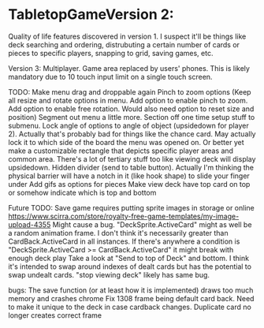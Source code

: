 # TabletopGameVersion 2:
Quality of life features discovered in version 1. I suspect it'll be things like deck searching and ordering, distrubuting a certain number of cards or pieces to specific players, snapping to grid, saving games, etc.

Version 3:
Multiplayer. Game area replaced by users' phones. This is likely mandatory due to 10 touch input limit on a single touch screen.

TODO:
Make menu drag and droppable again
Pinch to zoom options (Keep all resize and rotate options in menu. Add option to enable pinch to zoom. Add option to enable free rotation. Would also need option to reset size and position)
Segment out menu a little more. Section off one time setup stuff to submenu.
Lock angle of options to angle of object (upsidedown for player 2). Actually that's probably bad for things like the chance card. May actually lock it to which side of the board the menu was opened on. Or better yet make a customizable rectangle that depicts specific player areas and common area. There's a lot of tertiary stuff too like viewing deck will display upsidedown.
Hidden divider (send to table button). Actually I'm thinking the physical barrier will have a notch in it (like hook shape) to slide your finger under
Add gifs as options for pieces
Make view deck have top card on top or somehow indicate which is top and bottom

Future TODO:
Save game requires putting sprite images in storage or online https://www.scirra.com/store/royalty-free-game-templates/my-image-upload-4355
Might cause a bug. "DeckSprite.ActiveCard" might as well be a random animation frame. I don't think it's necessarily greater than CardBack.ActiveCard in all instances. If there's anywhere a condition is "DeckSprite.ActiveCard >= CardBack.ActiveCard" it might break with enough deck play
Take a look at "Send to top of Deck" and bottom. I think it's intended to swap around indexes of dealt cards but has the potential to swap undealt cards. "stop viewing deck" likely has same bug.

bugs:
The save function (or at least how it is implemented) draws too much memory and crashes chrome
Fix 1308 frame being default card back. Need to make it unique to the deck in case cardback changes.
Duplicate card no longer creates correct frame
